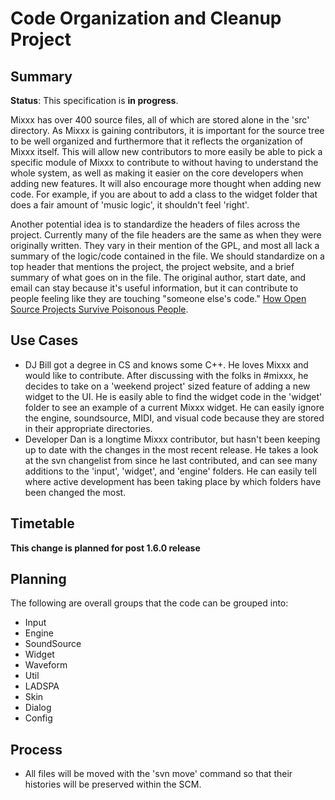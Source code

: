# Code Organization and Cleanup Project

## Summary

**Status**: This specification is **in progress**.

Mixxx has over 400 source files, all of which are stored alone in the
'src' directory. As Mixxx is gaining contributors, it is important for
the source tree to be well organized and furthermore that it reflects
the organization of Mixxx itself. This will allow new contributors to
more easily be able to pick a specific module of Mixxx to contribute to
without having to understand the whole system, as well as making it
easier on the core developers when adding new features. It will also
encourage more thought when adding new code. For example, if you are
about to add a class to the widget folder that does a fair amount of
'music logic', it shouldn't feel 'right'.

Another potential idea is to standardize the headers of files across the
project. Currently many of the file headers are the same as when they
were originally written. They vary in their mention of the GPL, and most
all lack a summary of the logic/code contained in the file. We should
standardize on a top header that mentions the project, the project
website, and a brief summary of what goes on in the file. The original
author, start date, and email can stay because it's useful information,
but it can contribute to people feeling like they are touching "someone
else's code." [How Open Source Projects Survive Poisonous
People](http://www.youtube.com/watch?v=ZSFDm3UYkeE).

## Use Cases

  - DJ Bill got a degree in CS and knows some C++. He loves Mixxx and
    would like to contribute. After discussing with the folks in
    \#mixxx, he decides to take on a 'weekend project' sized feature of
    adding a new widget to the UI. He is easily able to find the widget
    code in the 'widget' folder to see an example of a current Mixxx
    widget. He can easily ignore the engine, soundsource, MIDI, and
    visual code because they are stored in their appropriate
    directories. 
  - Developer Dan is a longtime Mixxx contributor, but hasn't been
    keeping up to date with the changes in the most recent release. He
    takes a look at the svn changelist from since he last contributed,
    and can see many additions to the 'input', 'widget', and 'engine'
    folders. He can easily tell where active development has been taking
    place by which folders have been changed the most. 

## Timetable

**This change is planned for post 1.6.0 release**

## Planning

The following are overall groups that the code can be grouped into:

  - Input 
  - Engine
  - SoundSource
  - Widget
  - Waveform
  - Util
  - LADSPA 
  - Skin
  - Dialog
  - Config

## Process

  - All files will be moved with the 'svn move' command so that their
    histories will be preserved within the SCM.
